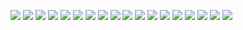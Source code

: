 ![](./Screenshot%202021-10-24%20131140.png)
![](./Screenshot%202021-10-24%20131151.png)
![](./Screenshot%202021-10-24%20131208.png)
![](./Screenshot%202021-10-24%20131248.png)
![](./Screenshot%202021-10-24%20131500.png)
![](./Screenshot%202021-10-24%20131601.png)
![](./Screenshot%202021-10-24%20131841.png)
![](./Screenshot%202021-10-24%20132004.png)
![](./Screenshot%202021-10-24%20134211.png)
![](./Screenshot%202021-10-24%20134326.png)
![](./Screenshot%202021-10-24%20134341.png)
![](./Screenshot%202021-10-24%20134355.png)
![](./Screenshot%202021-10-24%20134413.png)
![](./Screenshot%202021-10-24%20134713.png)
![](./Screenshot%202021-10-24%20134722.png)
![](./Screenshot%202021-10-24%20134926.png)
![](./Screenshot%202021-10-24%20135029.png)
![](./Screenshot%202021-10-24%20135225.png)